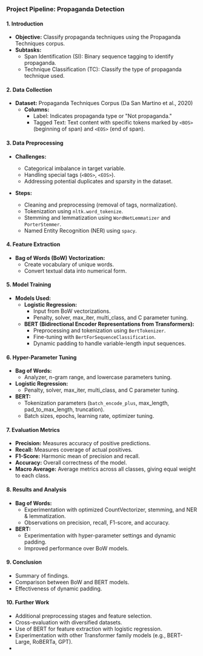 ### Project Pipeline: Propaganda Detection

#### 1. Introduction
- **Objective:** Classify propaganda techniques using the Propaganda Techniques corpus.
- **Subtasks:**
  - Span Identification (SI): Binary sequence tagging to identify propaganda.
  - Technique Classification (TC): Classify the type of propaganda technique used.

#### 2. Data Collection
- **Dataset:** Propaganda Techniques Corpus (Da San Martino et al., 2020)
  - **Columns:**
    - Label: Indicates propaganda type or "Not propaganda."
    - Tagged Text: Text content with specific tokens marked by `<BOS>` (beginning of span) and `<EOS>` (end of span).

#### 3. Data Preprocessing
- **Challenges:**
  - Categorical imbalance in target variable.
  - Handling special tags (`<BOS>`, `<EOS>`).
  - Addressing potential duplicates and sparsity in the dataset.

- **Steps:**
  - Cleaning and preprocessing (removal of tags, normalization).
  - Tokenization using `nltk.word_tokenize`.
  - Stemming and lemmatization using `WordNetLemmatizer` and `PorterStemmer`.
  - Named Entity Recognition (NER) using `spacy`.

#### 4. Feature Extraction
- **Bag of Words (BoW) Vectorization:**
  - Create vocabulary of unique words.
  - Convert textual data into numerical form.

#### 5. Model Training
- **Models Used:**
  - **Logistic Regression:**
    - Input from BoW vectorizations.
    - Penalty, solver, max_iter, multi_class, and C parameter tuning.
  - **BERT (Bidirectional Encoder Representations from Transformers):**
    - Preprocessing and tokenization using `BertTokenizer`.
    - Fine-tuning with `BertForSequenceClassification`.
    - Dynamic padding to handle variable-length input sequences.

#### 6. Hyper-Parameter Tuning
- **Bag of Words:**
  - Analyzer, n-gram range, and lowercase parameters tuning.
- **Logistic Regression:**
  - Penalty, solver, max_iter, multi_class, and C parameter tuning.
- **BERT:**
  - Tokenization parameters (`batch_encode_plus`, max_length, pad_to_max_length, truncation).
  - Batch sizes, epochs, learning rate, optimizer tuning.

#### 7. Evaluation Metrics
- **Precision:** Measures accuracy of positive predictions.
- **Recall:** Measures coverage of actual positives.
- **F1-Score:** Harmonic mean of precision and recall.
- **Accuracy:** Overall correctness of the model.
- **Macro Average:** Average metrics across all classes, giving equal weight to each class.

#### 8. Results and Analysis
- **Bag of Words:**
  - Experimentation with optimized CountVectorizer, stemming, and NER & lemmatization.
  - Observations on precision, recall, F1-score, and accuracy.
- **BERT:**
  - Experimentation with hyper-parameter settings and dynamic padding.
  - Improved performance over BoW models.

#### 9. Conclusion
- Summary of findings.
- Comparison between BoW and BERT models.
- Effectiveness of dynamic padding.

#### 10. Further Work
- Additional preprocessing stages and feature selection.
- Cross-evaluation with diversified datasets.
- Use of BERT for feature extraction with logistic regression.
- Experimentation with other Transformer family models (e.g., BERT-Large, RoBERTa, GPT).
- 

